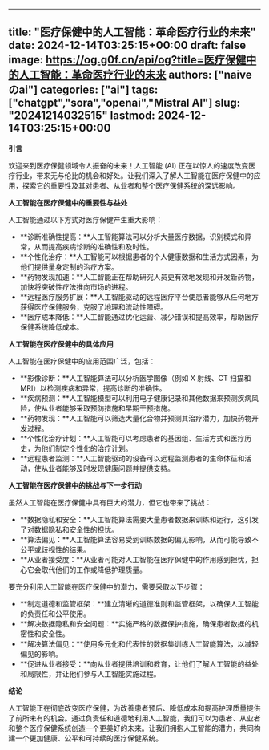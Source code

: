 
---
title: "医疗保健中的人工智能：革命医疗行业的未来"
date: 2024-12-14T03:25:15+00:00
draft: false
image: https://og.g0f.cn/api/og?title=医疗保健中的人工智能：革命医疗行业的未来
authors: ["naiveのai"]
categories: ["ai"]
tags: ["chatgpt","sora","openai","Mistral AI"]
slug: "20241214032515"
lastmod: 2024-12-14T03:25:15+00:00
---
**引言**

欢迎来到医疗保健领域令人振奋的未来！人工智能 (AI) 正在以惊人的速度改变医疗行业，带来无与伦比的机会和好处。让我们深入了解人工智能在医疗保健中的应用，探索它的重要性及其对患者、从业者和整个医疗保健系统的深远影响。

**人工智能在医疗保健中的重要性与益处**

人工智能通过以下方式对医疗保健产生重大影响：

* **诊断准确性提高：**人工智能算法可以分析大量医疗数据，识别模式和异常，从而提高疾病诊断的准确性和及时性。
* **个性化治疗：**人工智能可以根据患者的个人健康数据和生活方式因素，为他们提供量身定制的治疗方案。
* **药物发现加速：**人工智能正在帮助研究人员更有效地发现和开发新药物，加快将突破性疗法推向市场的进程。
* **远程医疗服务扩展：**人工智能驱动的远程医疗平台使患者能够从任何地方获得医疗保健服务，克服了地理和流动性障碍。
* **医疗成本降低：**人工智能通过优化运营、减少错误和提高效率，帮助医疗保健系统降低成本。

**人工智能在医疗保健中的具体应用**

人工智能在医疗保健中的应用范围广泛，包括：

* **影像诊断：**人工智能算法可以分析医学图像（例如 X 射线、CT 扫描和 MRI）以检测疾病和异常，提高诊断的准确性。
* **疾病预测：**人工智能模型可以利用电子健康记录和其他数据来预测疾病风险，使从业者能够采取预防措施和早期干预措施。
* **药物发现：**人工智能可以筛选大量化合物并预测其治疗潜力，加快药物开发过程。
* **个性化治疗计划：**人工智能可以考虑患者的基因组、生活方式和医疗历史，为他们制定个性化的治疗计划。
* **远程患者监测：**人工智能驱动的设备可以远程监测患者的生命体征和活动，使从业者能够及时发现健康问题并提供支持。

**人工智能在医疗保健中的挑战与下一步行动**

虽然人工智能在医疗保健中具有巨大的潜力，但它也带来了挑战：

* **数据隐私和安全：**人工智能算法需要大量患者数据来训练和运行，这引发了对数据隐私和安全性的担忧。
* **算法偏见：**人工智能算法容易受到训练数据的偏见影响，从而可能导致不公平或歧视性的结果。
* **从业者接受度：**从业者可能对人工智能在医疗保健中的作用感到担忧，担心它会取代他们的工作或降低护理质量。

要充分利用人工智能在医疗保健中的潜力，需要采取以下步骤：

* **制定道德和监管框架：**建立清晰的道德准则和监管框架，以确保人工智能的负责任和公平使用。
* **解决数据隐私和安全问题：**实施严格的数据保护措施，确保患者数据的机密性和安全性。
* **解决算法偏见：**使用多元化和代表性的数据集训练人工智能算法，以减轻偏见的影响。
* **促进从业者接受：**向从业者提供培训和教育，让他们了解人工智能的益处和局限性，并让他们参与人工智能实施过程。

**结论**

人工智能正在彻底改变医疗保健，为改善患者预后、降低成本和提高护理质量提供了前所未有的机会。通过负责任和道德地利用人工智能，我们可以为患者、从业者和整个医疗保健系统创造一个更美好的未来。让我们拥抱人工智能的潜力，共同构建一个更加健康、公平和可持续的医疗保健系统。
